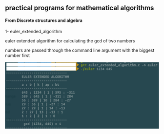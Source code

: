 <h2>practical programs for mathematical algorithms</h2>
<h4>From Discrete structures and algebra</h4>

<p>1- euler_extended_algorithm</p>
<p> euler extended algorithm for calculating the gcd of two numbers </p>
<p> numbers are passed through the command line argument with the biggest number first </p>
<img src=img/euler_extended_guide.png>


